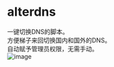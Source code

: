 # alterdns
一键切换DNS的脚本。  
方便梯子来回切换国内和国外的DNS。  
自动赋予管理员权限，无需手动。  
![image](https://user-images.githubusercontent.com/118006354/206884127-b87a2f66-3eaf-4ab8-9b3a-9a20e17ff223.png)

